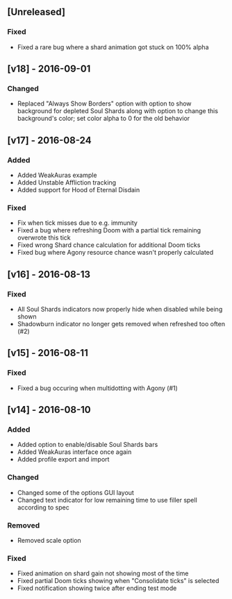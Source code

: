 ## [Unreleased]
### Fixed
- Fixed a rare bug where a shard animation got stuck on 100% alpha

## [v18] - 2016-09-01
### Changed
- Replaced "Always Show Borders" option with option to show background for depleted Soul Shards along with option to change this background's color; set color alpha to 0 for the old behavior

## [v17] - 2016-08-24
### Added
- Added WeakAuras example
- Added Unstable Affliction tracking
- Added support for Hood of Eternal Disdain

### Fixed
- Fix when tick misses due to e.g. immunity
- Fixed a bug where refreshing Doom with a partial tick remaining overwrote this tick
- Fixed wrong Shard chance calculation for additional Doom ticks
- Fixed bug where Agony resource chance wasn't properly calculated

## [v16] - 2016-08-13
### Fixed
- All Soul Shards indicators now properly hide when disabled while being shown
- Shadowburn indicator no longer gets removed when refreshed too often (#2)

## [v15] - 2016-08-11
### Fixed
- Fixed a bug occuring when multidotting with Agony (#1)

## [v14] - 2016-08-10
### Added
- Added option to enable/disable Soul Shards bars
- Added WeakAuras interface once again
- Added profile export and import

### Changed
- Changed some of the options GUI layout
- Changed text indicator for low remaining time to use filler spell according to spec

### Removed
- Removed scale option

### Fixed
- Fixed animation on shard gain not showing most of the time
- Fixed partial Doom ticks showing when "Consolidate ticks" is selected
- Fixed notification showing twice after ending test mode
